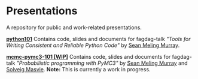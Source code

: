 # Presentations
A repository for public and work-related presentations.

[**python101**](https://github.com/smu095/presentations/tree/master/python101)
Contains code, slides and documents for fagdag-talk *"Tools for Writing Consistent and Reliable Python Code"* by [Sean Meling Murray](mailto:sean.murray@inmeta.no).

[**mcmc-pymc3-101 [WIP]**](https://github.com/smu095/presentations/tree/master/mcmc-pymc3-101)
Contains code, slides and documents for fagdag-talk *"Probabilistic programming with PyMC3"* by [Sean Meling Murray](mailto:sean.murray@inmeta.no) and [Solveig Masvie](mailto:solveig.masvie@inmeta.no). **Note:** This is currently a work in progress.

